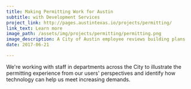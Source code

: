 ```yaml
---
title: Making Permitting Work for Austin
subtitle: with Development Services
project_link: http://pages.austintexas.io/projects/permitting/
link_text: Learn more
image_path: /assets/img/projects/permitting/permitting.png
image_description: A City of Austin employee reviews building plans
date: 2017-06-21

---
```


We're working with staff in departments across the City to illustrate the permitting experience from our users' perspectives and identify how technology can help us meet increasing demands.
